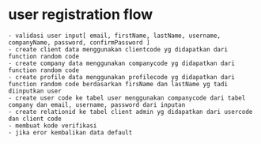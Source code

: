 # user registration flow
    - validasi user input[ email, firstName, lastName, username, companyName, password, confirmPassword ]
    - create client data menggunakan clientcode yg didapatkan dari function random code
    - create company data menggunakan companycode yg didapatkan dari function random code
    - create profile data menggunakan profilecode yg didapatkan dari function random code berdasarkan firsName dan lastName yg tadi diinputkan user
    - create user code ke tabel user menggunakan companycode dari tabel company dan email, username, password dari inputan
    - create relationid ke tabel client admin yg didapatkan dari usercode dan client code
    - membuat kode verifikasi
    - jika eror kembalikan data default

